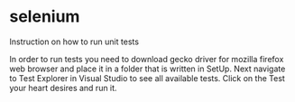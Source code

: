 # selenium
Instruction on how to run unit tests

In order to run tests you need to download gecko driver for mozilla firefox web browser and place it in a folder that is written in SetUp. 
Next navigate to Test Explorer in Visual Studio to see all available tests.
Click on the Test your heart desires and run it.
